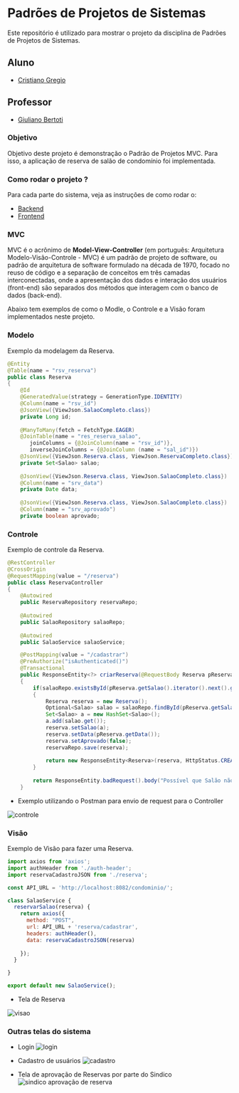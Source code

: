 # Padrões de Projetos de Sistemas

Este repositório é utilizado para mostrar o projeto da disciplina de Padrões de Projetos de Sistemas.

## Aluno
- [Cristiano Gregio](https://gitlab.com/cristiano.gregio)

## Professor
- [Giuliano Bertoti](https://github.com/giulianobertoti)


### Objetivo
Objetivo deste projeto é demonstração o Padrão de Projetos MVC. Para isso, a aplicação de reserva de salão de condomínio foi implementada.

### Como rodar o projeto ?
Para cada parte do sistema, veja as instruções de como rodar o:
- [Backend](https://github.com/cristianogregio/padroes_de_projeto_de_sistemas/blob/master/condominio/beckend/condominio/README.md) 
- [Frontend](https://github.com/cristianogregio/padroes_de_projeto_de_sistemas/blob/master/condominio/frontend/condominio/README.md)

### MVC
MVC é o acrônimo de **Model-View-Controller** (em português: Arquitetura Modelo-Visão-Controle - MVC) é um padrão de projeto de software, ou padrão de arquitetura de software formulado na década de 1970, focado no reuso de código e a separação de conceitos em três camadas interconectadas, onde a apresentação dos dados e interação dos usuários (front-end) são separados dos métodos que interagem com o banco de dados (back-end).

Abaixo tem exemplos de como o Modle, o Controle e a Visão foram implementados neste projeto.

### Modelo
Exemplo da modelagem da Reserva.

```java
@Entity
@Table(name = "rsv_reserva")
public class Reserva
{
    @Id
    @GeneratedValue(strategy = GenerationType.IDENTITY)
    @Column(name = "rsv_id")
    @JsonView({ViewJson.SalaoCompleto.class})
	private Long id;
    
    @ManyToMany(fetch = FetchType.EAGER)
    @JoinTable(name = "res_reserva_salao",
       joinColumns = {@JoinColumn(name = "rsv_id")},
       inverseJoinColumns = {@JoinColumn (name = "sal_id")})
    @JsonView({ViewJson.Reserva.class, ViewJson.ReservaCompleto.class})
    private Set<Salao> salao;
    
    @JsonView({ViewJson.Reserva.class, ViewJson.SalaoCompleto.class})
    @Column(name = "srv_data") 
    private Date data;
    
    @JsonView({ViewJson.Reserva.class, ViewJson.SalaoCompleto.class})
    @Column(name = "srv_aprovado")
    private boolean aprovado;
```

### Controle
Exemplo de controle da Reserva.

```java
@RestController
@CrossOrigin
@RequestMapping(value = "/reserva")
public class ReservaController
{
    @Autowired
    public ReservaRepository reservaRepo;
    
    @Autowired
    public SalaoRepository salaoRepo;
    
    @Autowired
    public SalaoService salaoService;

    @PostMapping(value = "/cadastrar")
    @PreAuthorize("isAuthenticated()")
    @Transactional
    public ResponseEntity<?> criarReserva(@RequestBody Reserva pReserva, UriComponentsBuilder uriComponentBuilder)
    {
        if(salaoRepo.existsById(pReserva.getSalao().iterator().next().getId()))
        {
            Reserva reserva = new Reserva();
            Optional<Salao> salao = salaoRepo.findById(pReserva.getSalao().iterator().next().getId());
            Set<Salao> a = new HashSet<Salao>();
            a.add(salao.get());
            reserva.setSalao(a);           
            reserva.setData(pReserva.getData());
            reserva.setAprovado(false);
            reservaRepo.save(reserva);
            
            return new ResponseEntity<Reserva>(reserva, HttpStatus.CREATED);
        }
        
        return ResponseEntity.badRequest().body("Possível que Salão não exista.");
    }
```
- Exemplo utilizando o Postman para envio de request para o Controller

![controle](https://github.com/cristianogregio/padroes_de_projeto_de_sistemas/blob/master/condominio/Reserva.png)


### Visão
Exemplo de Visão para fazer uma Reserva.

```javascript
import axios from 'axios';
import authHeader from './auth-header';
import reservaCadastroJSON from './reserva';

const API_URL = 'http://localhost:8082/condominio/';

class SalaoService {
  reservarSalao(reserva) {
    return axios({
      method: "POST",
      url: API_URL + 'reserva/cadastrar',
      headers: authHeader(),
      data: reservaCadastroJSON(reserva)
       
    });
  }

}

export default new SalaoService();
```

- Tela de Reserva

![visao](https://github.com/cristianogregio/padroes_de_projeto_de_sistemas/blob/master/condominio/ReservaView.png)



### Outras telas do sistema
- Login
![login](https://github.com/cristianogregio/padroes_de_projeto_de_sistemas/blob/master/condominio/LoginView.png)

- Cadastro de usuários
![cadastro](https://github.com/cristianogregio/padroes_de_projeto_de_sistemas/blob/master/condominio/Cadastro.png)

- Tela de aprovação de Reservas por parte do Sindico
![sindico aprovação de reserva](https://github.com/cristianogregio/padroes_de_projeto_de_sistemas/blob/master/condominio/Sindico.png)









